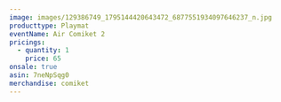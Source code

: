 ```yaml
---
image: images/129386749_1795144420643472_6877551934097646237_n.jpg
producttype: Playmat
eventName: Air Comiket 2
pricings:
  - quantity: 1
    price: 65
onsale: true
asin: 7neNpSqg0
merchandise: comiket
---
```


